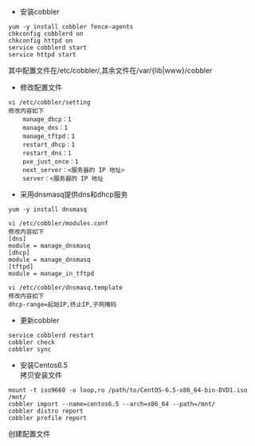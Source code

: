 * 安装cobbler  
```
yum -y install cobbler fence-agents
chkconfig cobblerd on
chkconfig httpd on
service cobblerd start
service httpd start
```  
其中配置文件在/etc/cobbler/,其余文件在/var/{lib|www}/cobbler

* 修改配置文件  
```
vi /etc/cobbler/setting
修改内容如下
    manage_dhcp：1
    manage_dns：1
    manage_tftpd：1
    restart_dhcp：1
    restart_dns：1
    pxe_just_once：1
    next_server：<服务器的 IP 地址>
    server：<服务器的 IP 地址
```  

* 采用dnsmasq提供dns和dhcp服务  
```
yum -y install dnsmasq  

vi /etc/cobbler/modules.conf
修改内容如下
[dns]
module = manage_dnsmasq
[dhcp]
module = manage_dnsmasq
[tftpd]
module = manage_in_tftpd

vi /etc/cobbler/dnsmasq.template
修改内容如下
dhcp-range=起始IP,终止IP,子网掩码
```  

* 更新cobbler  
```
service cobblerd restart
cobbler check
cobbler sync
```  

* 安装Centos6.5  
拷贝安装文件  
```
mount -t iso9660 -o loop,ro /path/to/CentOS-6.5-x86_64-bin-DVD1.iso /mnt/
cobbler import --name=centos6.5 --arch=x86_64 --path=/mnt/
cobbler distro report
cobbler profile report
```  
创建配置文件  
